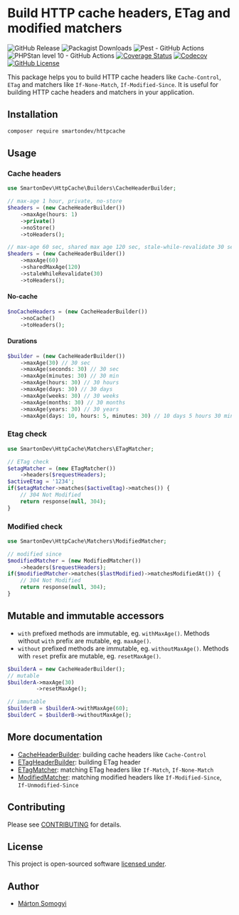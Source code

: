 # Build HTTP cache headers, ETag and modified matchers

![GitHub Release](https://img.shields.io/github/v/release/smartondev/httpcache?include_prereleases)
![Packagist Downloads](https://img.shields.io/packagist/dm/smartondev/httpcache)
![Pest - GitHub Actions](https://img.shields.io/github/actions/workflow/status/smartondev/httpcache/pest.yml?label=tests)
![PHPStan level 10 - GitHub Actions](https://img.shields.io/github/actions/workflow/status/smartondev/httpcache/phpstan.yml?label=PHPStan%20level%2010)
[![Coverage Status](https://img.shields.io/coverallsCoverage/github/smartondev/httpcache?label=coveralls)](https://coveralls.io/github/smartondev/httpcache?branch=main)
[![Codecov](https://img.shields.io/codecov/c/github/smartondev/httpcache?label=codecov)](https://app.codecov.io/gh/smartondev/httpcache)
[![GitHub License](https://img.shields.io/github/license/smartondev/httpcache)](LICENSE)

This package helps you to build HTTP cache headers like `Cache-Control`, `ETag` and matchers like `If-None-Match`,
`If-Modified-Since`. It is useful for building HTTP cache headers and matchers in your application.

## Installation

```bash
composer require smartondev/httpcache
```

## Usage

### Cache headers

```php
use SmartonDev\HttpCache\Builders\CacheHeaderBuilder;

// max-age 1 hour, private, no-store
$headers = (new CacheHeaderBuilder())
    ->maxAge(hours: 1)
    ->private()
    ->noStore()
    ->toHeaders();

// max-age 60 sec, shared max age 120 sec, stale-while-revalidate 30 sec
$headers = (new CacheHeaderBuilder())
    ->maxAge(60)
    ->sharedMaxAge(120)
    ->staleWhileRevalidate(30)
    ->toHeaders();
```

#### No-cache

```php
$noCacheHeaders = (new CacheHeaderBuilder())
    ->noCache()
    ->toHeaders();
```

#### Durations

```php
$builder = (new CacheHeaderBuilder())
    ->maxAge(30) // 30 sec
    ->maxAge(seconds: 30) // 30 sec
    ->maxAge(minutes: 30) // 30 min
    ->maxAge(hours: 30) // 30 hours
    ->maxAge(days: 30) // 30 days
    ->maxAge(weeks: 30) // 30 weeks
    ->maxAge(months: 30) // 30 months
    ->maxAge(years: 30) // 30 years
    ->maxAge(days: 10, hours: 5, minutes: 30) // 10 days 5 hours 30 minutes
```

### Etag check

```php
use SmartonDev\HttpCache\Matchers\ETagMatcher;

// ETag check
$etagMatcher = (new ETagMatcher())
    ->headers($requestHeaders);
$activeEtag = '1234';
if($etagMatcher->matches($activeEtag)->matches()) {
    // 304 Not Modified
    return response(null, 304);
}
```

### Modified check

```php
use SmartonDev\HttpCache\Matchers\ModifiedMatcher;

// modified since
$modifiedMatcher = (new ModifiedMatcher())
    ->headers($requestHeaders);
if($modifiedMatcher->matches($lastModified)->matchesModifiedAt()) {
    // 304 Not Modified
    return response(null, 304);
}
```

## Mutable and immutable accessors

- `with` prefixed methods are immutable, eg. `withMaxAge()`. Methods without `with` prefix are mutable, eg. `maxAge()`.
- `without` prefixed methods are immutable, eg. `withoutMaxAge()`. Methods with `reset` prefix are mutable, eg.
  `resetMaxAge()`.

```php
$builderA = new CacheHeaderBuilder();
// mutable
$builderA->maxAge(30)
         ->resetMaxAge();

// immutable
$builderB = $builderA->withMaxAge(60);
$builderC = $builderB->withoutMaxAge();
```

## More documentation

- [CacheHeaderBuilder](doc/cache-header-builder.md): building cache headers like `Cache-Control`
- [ETagHeaderBuilder](doc/etag-header-builder.md): building ETag header
- [ETagMatcher](doc/etag-matcher.md): matching ETag headers like `If-Match`, `If-None-Match`
- [ModifiedMatcher](doc/modified-matcher.md): matching modified headers like `If-Modified-Since`, `If-Unmodified-Since`

## Contributing

Please see [CONTRIBUTING](CONTRIBUTING.md) for details.

## License

This project is open-sourced software [licensed under](LICENSE).

## Author

- [Márton Somogyi](https://github.com/kamarton)
